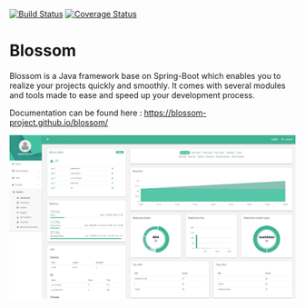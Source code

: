 [![Build Status](https://travis-ci.org/blossom-project/blossom.png)](https://travis-ci.org/blossom-project/blossom) [![Coverage Status](https://coveralls.io/repos/github/blossom-project/blossom/badge.svg?branch=master)](https://coveralls.io/github/blossom-project/blossom?branch=master)

# Blossom
Blossom is a Java framework base on Spring-Boot which enables you to realize your projects quickly and smoothly. It comes with several modules and tools made to ease and speed up your development process.

Documentation can be found here : https://blossom-project.github.io/blossom/

![Screenshot](docs/blossom.png)
